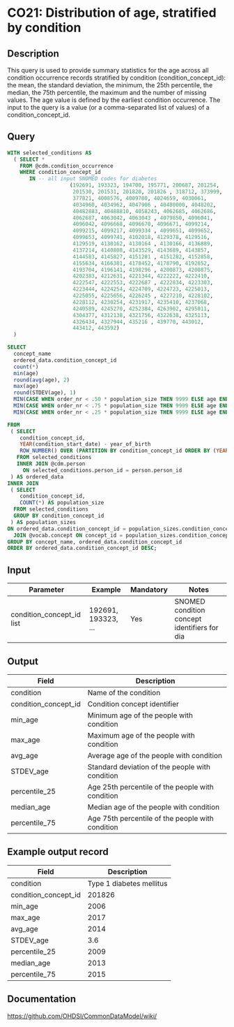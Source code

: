 <!---
Group:condition occurrence
Name:CO21 Distribution of age, stratified by condition
Author:Patrick Ryan
CDM Version: 5.3
-->

# CO21: Distribution of age, stratified by condition

## Description
This query is used to provide summary statistics for the age across all condition occurrence records stratified by condition (condition_concept_id):
the mean, the standard deviation, the minimum, the 25th percentile, the median, the 75th percentile, the maximum and the number of missing values.
The age value is defined by the earliest condition occurrence. The input to the query is a value (or a comma-separated list of values) of a condition_concept_id.

## Query
```sql
WITH selected_conditions AS
  ( SELECT *
    FROM @cdm.condition_occurrence
    WHERE condition_concept_id
       IN -- all input SNOMED codes for diabetes
                    (192691, 193323, 194700, 195771, 200687, 201254,
                     201530, 201531, 201820, 201826 , 318712, 373999,
                     377821, 4008576, 4009780, 4024659, 4030061,
                     4034960, 4034962, 4047906 , 40480000, 4048202,
                     40482883, 40488810, 4058243, 4062685, 4062686,
                     4062687, 4063042, 4063043 , 4079850, 4096041,
                     4096042, 4096668, 4096670, 4096671, 4099214,
                     4099215, 4099217, 4099334 , 4099651, 4099652,
                     4099653, 4099741, 4102018, 4129378, 4129516,
                     4129519, 4130162, 4130164 , 4130166, 4136889,
                     4137214, 4140808, 4143529, 4143689, 4143857,
                     4144583, 4145827, 4151281 , 4151282, 4152858,
                     4155634, 4166381, 4178452, 4178790, 4192852,
                     4193704, 4196141, 4198296 , 4200873, 4200875,
                     4202383, 4212631, 4221344, 4222222, 4222410,
                     4222547, 4222553, 4222687 , 4222834, 4223303,
                     4223444, 4224254, 4224709, 4224723, 4225013,
                     4225055, 4225656, 4226245 , 4227210, 4228102,
                     4228112, 4230254, 4231917, 4235410, 4237068,
                     4240589, 4245270, 4252384, 4263902, 4295011,
                     4304377, 4312138, 4321756, 4322638, 4325113,
                     4326434, 4327944, 435216 , 439770, 443012,
                     443412, 443592)
  )

SELECT
  concept_name                                                           AS condition,
  ordered_data.condition_concept_id                                      AS condition_concept_id,
  count(*)                                                               AS condition_occurrences,
  min(age)                                                               AS min_age,
  round(avg(age), 2)                                                     AS avg_age,
  max(age)                                                               AS max_age,
  round(STDEV(age), 1)                                                   AS STDEV_age,
  MIN(CASE WHEN order_nr < .50 * population_size THEN 9999 ELSE age END) AS median,
  MIN(CASE WHEN order_nr < .75 * population_size THEN 9999 ELSE age END) AS percentile_75,
  MIN(CASE WHEN order_nr < .25 * population_size THEN 9999 ELSE age END) AS percentile_25

FROM
 ( SELECT
    condition_concept_id,
    YEAR(condition_start_date) - year_of_birth                                                                  AS age,
    ROW_NUMBER() OVER (PARTITION BY condition_concept_id ORDER BY (YEAR(condition_start_date) - year_of_birth)) AS order_nr
   FROM selected_conditions
   INNER JOIN @cdm.person
     ON selected_conditions.person_id = person.person_id
 ) AS ordered_data
INNER JOIN
 ( SELECT
    condition_concept_id,
    COUNT(*) AS population_size
  FROM selected_conditions
  GROUP BY condition_concept_id
 ) AS population_sizes
ON ordered_data.condition_concept_id = population_sizes.condition_concept_id
  JOIN @vocab.concept ON concept_id = population_sizes.condition_concept_id
GROUP BY concept_name, ordered_data.condition_concept_id
ORDER BY ordered_data.condition_concept_id DESC;
```
## Input

|  Parameter |  Example |  Mandatory |  Notes |
| --- | --- | --- | --- |
| condition_concept_id list | 192691, 193323, ... | Yes | SNOMED condition concept identifiers for dia |

## Output

|  Field |  Description |
| --- | --- |
| condition | Name of the condition |
| condition_concept_id | Condition concept identifier |
| min_age | Minimum age of the people with condition |
| max_age | Maximum age of the people with condition |
| avg_age | Average age of the people with condition |
| STDEV_age | Standard deviation of the people  with condition |
| percentile_25 | Age 25th percentile of the people with condition |
| median_age | Median age  of the people with condition |
| percentile_75 | Age 75th percentile of the people with condition |

## Example output record

|  Field |  Description |
| --- | --- |
| condition | Type 1 diabetes mellitus |
| condition_concept_id | 201826 |
| min_age | 2006 |
| max_age | 2017 |
| avg_age | 2014 |
| STDEV_age | 3.6 |
| percentile_25 | 2009 |
| median_age | 2013 |
| percentile_75 | 2015 |


## Documentation
https://github.com/OHDSI/CommonDataModel/wiki/
